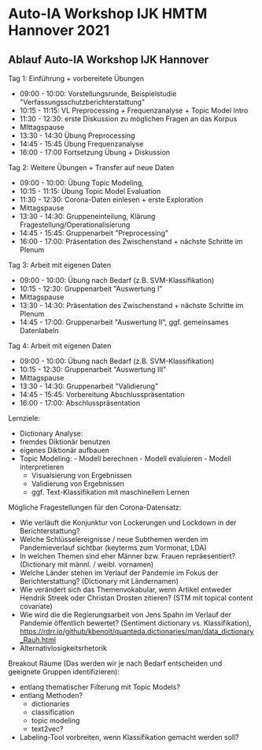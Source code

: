 # Auto-IA Workshop IJK HMTM Hannover 2021


## Ablauf Auto-IA Workshop IJK Hannover

Tag 1: Einführung + vorbereitete Übungen
- 09:00 - 10:00: Vorstellungsrunde, Beispielstudie "Verfassungsschutzberichterstattung"
- 10:15 - 11:15: VL Preprocessing + Frequenzanalyse + Topic Model Intro
- 11:30 - 12:30: erste Diskussion zu möglichen Fragen an das Korpus
- MIttagspause
- 13:30 - 14:30 Übung Preprocessing
- 14:45 - 15:45 Übung Frequenzanalyse
- 16:00 - 17:00 Fortsetzung Übung + Diskussion

Tag 2: Weitere Übungen + Transfer auf neue Daten
- 09:00 - 10:00: Übung Topic Modeling, 
- 10:15 - 11:15: Übung Topic Model Evaluation
- 11:30 - 12:30: Corona-Daten einlesen + erste Exploration
- Mittagspause
- 13:30 - 14:30: Gruppeneinteilung, Klärung Fragestellung/Operationalisierung
- 14:45 - 15:45: Gruppenarbeit "Preprocessing" 
- 16:00 - 17:00: Präsentation des Zwischenstand + nächste Schritte im Plenum
 
Tag 3: Arbeit mit eigenen Daten
- 09:00 - 10:00: Übung nach Bedarf (z.B. SVM-Klassifikation)
- 10:15 - 12:30: Gruppenarbeit "Auswertung I"
- Mittagspause
- 13:30 - 14:30: Präsentation des Zwischenstand + nächste Schritte im Plenum
- 14:45 - 17:00: Gruppenarbeit "Auswertung II", ggf. gemeinsames Datenlabeln
      
Tag 4: Arbeit mit eigenen Daten
- 09:00 - 10:00: Übung nach Bedarf (z.B. SVM-Klassifikation)
- 10:15 - 12:30: Gruppenarbeit "Auswertung III"
- Mittagspause
- 13:30 - 14:30: Gruppenarbeit "Validierung"
- 14:45 - 15:45: Vorbereitung Abschlusspräsentation
- 16:00 - 17:00: Abschlusspräsentation

Lernziele:
- Dictionary Analyse: 
 - fremdes Diktionär benutzen
 - eigenes Diktionär aufbauen 
- Topic Modeling:
        - Modell berechnen 
        - Modell evaluieren
        - Modell interpretieren
     - Visualsierung von Ergebnissen
     - Validierung von Ergebnissen
     - ggf. Text-Klassifikation mit maschinellem Lernen


Mögliche Fragestellungen für den Corona-Datensatz:

- Wie verläuft die Konjunktur von Lockerungen und Lockdown in der Berichterstattung?
- Welche Schlüsselereignisse / neue Subthemen werden im Pandemieverlauf sichtbar (keyterms zum Vormonat, LDA)
- In welchen Themen sind eher Männer bzw. Frauen repräesentiert? (Dictionary mit männl. / weibl. vornamen)
- Welche Länder stehen im Verlauf der Pandemie im Fokus der Berichterstattung? (Dictionary mit Ländernamen)
- Wie verändert sich das Themenvokabular, wenn Artikel entweder Hendrik Streek oder Christan Drosten zitieren? (STM mit  topical content covariate)
- Wie wird die die Regierungsarbeit von Jens Spahn im Verlauf der Pandemie öffentlich bewertet? (Sentiment dictionary vs. Klassifikation), https://rdrr.io/github/kbenoit/quanteda.dictionaries/man/data_dictionary_Rauh.html
- Alternativlosigkeitsrhetorik

Breakout Räume (Das werden wir je nach Bedarf entscheiden und geeignete Gruppen identifizieren):
- entlang thematischer Filterung mit Topic Models?
- entlang Methoden?
    - dictionaries
    - classification
    - topic modeling
    - text2vec?
- Labeling-Tool vorbreiten, wenn Klassifikation gemacht werden soll?




